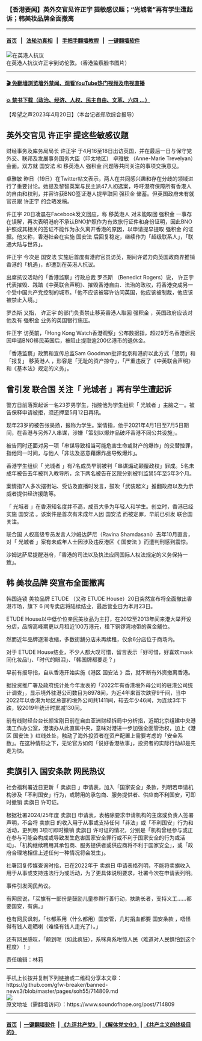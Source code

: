### 【香港要闻】英外交官见许正宇 提敏感议题；“光城者”再有学生遭起诉；韩美妆品牌全面撤离
------------------------

#### [首页](https://github.com/gfw-breaker/banned-news3/blob/master/README.md) &nbsp;&nbsp;|&nbsp;&nbsp; [法轮功真相](https://github.com/begood0513/basic/blob/master/README.md)  &nbsp;&nbsp;|&nbsp;&nbsp; [手把手翻墙教程](https://github.com/gfw-breaker/guides/wiki)  &nbsp;&nbsp;|&nbsp;&nbsp; [一键翻墙软件](https://github.com/gfw-breaker/nogfw/blob/master/README.md)  



<div><img alt="在英港人抗议" src="https://img.soundofhope.org/2023-04/kangy-1682017047676.jpg"/>
<br/><figcaption class="caption">
 在英港人抗议许正宇到访伦敦。（香港监察脸书图片）
</figcaption></div><hr/>

#### [ 🎬  免翻墙浏览墙外禁闻、观看YouTube热门视频及电视直播](https://github.com/gfw-breaker/HelloWorld)

#### [ 💥  禁书下载（政治、经济、人权、民主自由、文革、六四 ...）](https://github.com/gfw-breaker/books/blob/master/README.md)

<div><div class="Content__Wrapper sc-1bvya0-0 elmmKw article_body" data-checkusr="" itemprop="articleBody">
 <div id="post_place_1">
 </div>
 <p class="meta-top">
  <span class="meta">
   【希望之声2023年4月20日】（本台记者郑欣综合报导）
  </span>
 </p>
 <h2>
  <strong>
   英外交官见
   <ok href="/term/860273">
    许正宇
   </ok>
   提这些敏感议题
  </strong>
 </h2>
 <p>
  财经事务及库务局局长
  <ok href="/term/860273">
   许正宇
  </ok>
  于4月16至18日出访英国，并在最后一日与保守党外交、联邦及发展事务国务大臣（印太地区）
  <ok href="/term/827187">
   卓雅敏
  </ok>
  （Anne-Marie Trevelyan）会面。双方就
  <ok href="/term/99050">
   国安法
  </ok>
  和
  <ok href="/term/551057">
   移英港人
  </ok>
  <ok href="/term/762026">
   强积金
  </ok>
  问题等共同关注的事项交换意见。
 </p>
 <p>
  <ok href="/term/827187">
   卓雅敏
  </ok>
  昨日（19日）在Twitter帖文表示，两人在共同感兴趣和存在分歧的领域进行了重要讨论。她提及黎智英案与民主派47人初选案，呼吁港府保障所有香港人的自由和权利，并容许获BNO签证港人提早取回
  <ok href="/term/762026">
   强积金
  </ok>
  储蓄。但英国政府未有就官员跟
  <ok href="/term/860273">
   许正宇
  </ok>
  的会晤发稿。
 </p>
 <p>
  <ok href="/term/860273">
   许正宇
  </ok>
  20日凌晨在Facebook发文回应，称
  <ok href="/term/551057">
   移英港人
  </ok>
  对未能取回
  <ok href="/term/762026">
   强积金
  </ok>
  一事存在误解，再次表明港府不承认BNO护照作为有效旅行证件和身份证明，因此BNO护照或其相关的签证不能作为永久离开香港的原因，以申请提早提取
  <ok href="/term/762026">
   强积金
  </ok>
  的证据。他又称，香港社会在实施
  <ok href="/term/99050">
   国安法
  </ok>
  后回复稳定，继续作为「超级联系人」，「联通大陆与世界」。
 </p>
 <p>
  <ok href="/term/860273">
   许正宇
  </ok>
  今次是
  <ok href="/term/99050">
   国安法
  </ok>
  实施后首度有港府官员访英，期间许诺力向英国政商界推销香港的「机遇」，却遭到在英港人抗议。
 </p>
 <p>
  出席抗议活动的「香港监察」行政总裁
  <ok href="/term/70929">
   罗杰斯
  </ok>
  （Benedict Rogers）说，
  <ok href="/term/860273">
   许正宇
  </ok>
  代表摧毁、践踏《中英联合声明》、摧毁香港自由、法治的政权，将香港变成另一个受中国共产党控制的城市。「他不应该被容许访问英国，他应该被制裁，他应该被禁止入境。」
 </p>
 <p>
  <ok href="/term/70929">
   罗杰斯
  </ok>
  又指，
  <ok href="/term/860273">
   许正宇
  </ok>
  的部门负责禁止移英香港人取回
  <ok href="/term/762026">
   强积金
  </ok>
  ，英国政府应该对他及有
  <ok href="/term/762026">
   强积金
  </ok>
  业务的英国银行施压。
 </p>
 <p>
  <ok href="/term/860273">
   许正宇
  </ok>
  访英前，「Hong Kong Watch香港观察」公布数据指，超过9万名香港居民因申请BNO移民英国后，被阻止提取逾200亿港币的退休金。
 </p>
 <p>
  「香港监察」政策和宣传总监Sam Goodman批评北京和港府以此方式「惩罚」和「报复」
  <ok href="/term/551057">
   移英港人
  </ok>
  ，形容是「无耻的资产掠夺」，「严重违反了《中英联合声明》和《基本法》规定的义务」。
 </p>
 <h2>
  <strong>
   曾引发
   <ok href="/term/2372">
    联合国
   </ok>
   关注「
   <ok href="/term/574130">
    光城者
   </ok>
   」再有学生遭起诉
  </strong>
 </h2>
 <p>
  警方日前落案起诉一名23岁男学生，指控他为学生组织「
  <ok href="/term/574130">
   光城者
  </ok>
  」主脑之一。被告保释申请被拒，须还押至5月12日再讯。
 </p>
 <p>
  现年23岁的被告张昊扬，报称为学生。案情指，他于2021年4月1日至7月5日期间，在香港与另外7人串谋，涉嫌「策划以爆炸品破坏香港不同公共设施」。
 </p>
 <p>
  被告同时还面对另一项「串谋导致相当可能危害生命或财产的爆炸」的交替控罪，指他同一时间，与他人「非法及恶意藉爆炸品导致爆炸」。
 </p>
 <p>
  香港学生组织「
  <ok href="/term/574130">
   光城者
  </ok>
  」有7名成员早前被判「串谋煽动颠覆政权」罪成。5名未成年被告去年被判入教导所，余下两名被告在区院分别被判监禁5年至5年3个月。
 </p>
 <p>
  案情指7人多次摆街站、受访及直播时发言，鼓吹「武装起义」推翻政府以及为示威者提供经济援助等。
 </p>
 <p>
  「
  <ok href="/term/574130">
   光城者
  </ok>
  」在香港知名度并不高，成员大多为年轻人和学生。创立时，香港已经实施
  <ok href="/term/99050">
   国安法
  </ok>
  。该案件是首次有未成年人因
  <ok href="/term/99050">
   国安法
  </ok>
  而被定罪，早前已引发
  <ok href="/term/2372">
   联合国
  </ok>
  关注。
 </p>
 <p>
  <ok href="/term/2372">
   联合国
  </ok>
  人权高级专员发言人沙姆达萨尼（Ravina Shamdasani）去年10月直言，对「
  <ok href="/term/574130">
   光城者
  </ok>
  」案有未成年人士因涉及违反港区《
  <ok href="/term/99050">
   国安法
  </ok>
  》而遭判刑感到震惊。
 </p>
 <p>
  沙姆达萨尼提醒港府，「香港的司法以及执法应同国际人权法规定的义务保持一致」。
 </p>
 <h2>
  <strong>
   韩
   <ok href="/term/862250">
    美妆品牌
   </ok>
   突宣布全面撤离
  </strong>
 </h2>
 <p>
  韩国连锁
  <ok href="/term/862250">
   美妆品牌
  </ok>
  <ok href="/term/862253">
   ETUDE
  </ok>
  （又称
  <ok href="/term/862253">
   ETUDE
  </ok>
  House）20日突然宣布将全面撤出香港市场，旗下 6 间专卖店将陆续结业，最后营业日为本月23日。
 </p>
 <p>
  <ok href="/term/862253">
   ETUDE
  </ok>
  House以中低价位亲民美妆品为主打，在2012至2013年间来港大举开设分店，品牌高峰期更以月租近100万港元，租下铜锣湾地带的黄金舖位。
 </p>
 <p>
  然而近年品牌逐渐收缩，多数街舖分店未再续租，仅余6分店位于商场内。
 </p>
 <p>
  对于
  <ok href="/term/862253">
   ETUDE
  </ok>
  House结业，不少人都大叹可惜，留言表示「好可惜，好喜欢mask同化妆品!」、「时代的眼泪」、「韩国牌都要走？」
 </p>
 <p>
  早前有报导指，自从香港开始实施《港区
  <ok href="/term/99050">
   国安法
  </ok>
  》后，就不断有外资撤离香港。
 </p>
 <p>
  据投资推广署及政府统计处今年发表的「2022年有香港境外母公司的驻港公司统计调查」，显示境外驻港公司数目为8978间，为近4年来首次跌穿9千间，当中2022年以香港为地区总部的境外公司共1411间，较去年少46间，为连续3年下跌，较2019年统计时累减130间。
 </p>
 <p>
  前有线财经台台长颜宝刚日前在自由亚洲财经拆局中分析指，近期北京组建中央港澳工作办公室，港澳办从此直属中央，意味对港进一步加强全面管治权，加上《港区
  <ok href="/term/99050">
   国安法
  </ok>
  》红线处处，触动了海外投资者在资产配置上需要考虑的「安全系数」。在这种情形之下，无论官方如何「说好香港故事」，投资者的实际行动却是先走为快。
 </p>
 <h2>
  <strong>
   卖旗引入
   <ok href="/term/862256">
    国安条款
   </ok>
   网民热议
  </strong>
 </h2>
 <p>
  社会福利署近日更新「
  <ok href="/term/862259">
   卖旗日
  </ok>
  」申请表，加入「国家安全」条款，列明若申请机构涉及「不利国安」行为，或聘用的承包商、服务提供者、供应商不利国安，可即时撤销
  <ok href="/term/862259">
   卖旗日
  </ok>
  许可证。
 </p>
 <p>
  根据社署2024/25年度
  <ok href="/term/862259">
   卖旗日
  </ok>
  申请表，表格除要求申请机构的主席或负责人签署声明，不会将
  <ok href="/term/862259">
   卖旗日
  </ok>
  的收入用于从事或支持任何「非法」或「不利国安」行为和活动，更列明 3项可即时撤销
  <ok href="/term/862259">
   卖旗日
  </ok>
  许可证的情况，分别是「机构曾经参与或正在参与可能会构成或导致发生危害国家安全罪行或不利于国家安全的行为或活动」、「机构继续聘用其承包商、服务提供者或供应商将不利于国家安全」，或「政府合理地相信上述任何一种情况将会发生」。
 </p>
 <p>
  社署回复传媒查询时指，已在2022年于
  <ok href="/term/862259">
   卖旗日
  </ok>
  申请表格列明，不能将卖旗收入用于从事或支持违法行为或活动，为了更具体说明要求，社署今次在申请表列明。
 </p>
 <p>
  事件引发网民热议。
 </p>
 <p>
  有网民说，「买旗有一部份是鼓励儿童参舆行善行动，扶助长者，支持义工……都要国安，有病。」
 </p>
 <p>
  也有网民讽刺，「乜都系用（什么都用）国安管，几时捐血都要
  <ok href="/term/862256">
   国安条款
  </ok>
  ，唔怪得有钱人走晒喇（难怪有钱人走光了）。」
 </p>
 <p>
  还有网民感叹，「颠到呢（如此疯狂），系咪真系咁惊人民（难道对人民惧怕到这个程度）！」
 </p>
 <p class="meta-btm">
  责任编辑：林莉
 </p>
</div>
</div>
<hr/>
手机上长按并复制下列链接或二维码分享本文章：<br/>
https://github.com/gfw-breaker/banned-news3/blob/master/pages/soh55/714809.md <br/>
<a href='https://github.com/gfw-breaker/banned-news3/blob/master/pages/soh55/714809.md'><img src='https://github.com/gfw-breaker/banned-news3/blob/master/pages/soh55/714809.md.png'/></a> <br/>
原文地址（需翻墙访问）：https://www.soundofhope.org/post/714809


------------------------
#### [首页](https://github.com/gfw-breaker/banned-news3/blob/master/README.md) &nbsp;|&nbsp; [一键翻墙软件](https://github.com/gfw-breaker/nogfw/blob/master/README.md) &nbsp;| [《九评共产党》](https://github.com/gfw-breaker/9ping.md/blob/master/README.md#九评之一评共产党是什么) | [《解体党文化》](https://github.com/gfw-breaker/jtdwh.md/blob/master/README.md) | [《共产主义的终极目的》](https://github.com/gfw-breaker/gczydzjmd.md/blob/master/README.md)


<img src='http://gfw-breaker.win/banned-news3/pages/soh55/714809.md' width='0px' height='0px'/>